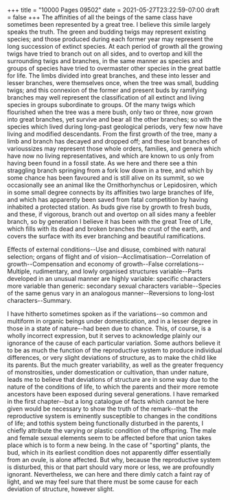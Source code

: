+++
title = "10000 Pages 09502"
date = 2021-05-27T23:22:59-07:00
draft = false
+++
The affinities of all the beings of the same class have sometimes been represented by a great tree. I believe this simile largely speaks the truth. The green and budding twigs may represent existing species; and those produced during each former year may represent the long succession of extinct species. At each period of growth all the growing twigs have tried to branch out on all sides, and to overtop and kill the surrounding twigs and branches, in the same manner as species and groups of species have tried to overmaster other species in the great battle for life. The limbs divided into great branches, and these into lesser and lesser branches, were themselves once, when the tree was small, budding twigs; and this connexion of the former and present buds by ramifying branches may well represent the classification of all extinct and living species in groups subordinate to groups. Of the many twigs which flourished when the tree was a mere bush, only two or three, now grown into great branches, yet survive and bear all the other branches; so with the species which lived during long-past geological periods, very few now have living and modified descendants. From the first growth of the tree, many a limb and branch has decayed and dropped off; and these lost branches of varioussizes may represent those whole orders, families, and genera which have now no living representatives, and which are known to us only from having been found in a fossil state. As we here and there see a thin straggling branch springing from a fork low down in a tree, and which by some chance has been favoured and is still alive on its summit, so we occasionally see an animal like the Ornithorhynchus or Lepidosiren, which in some small degree connects by its affinities two large branches of life, and which has apparently been saved from fatal competition by having inhabited a protected station. As buds give rise by growth to fresh buds, and these, if vigorous, branch out and overtop on all sides many a feebler branch, so by generation I believe it has been with the great Tree of Life, which fills with its dead and broken branches the crust of the earth, and covers the surface with its ever branching and beautiful ramifications.

Effects of external conditions--Use and disuse, combined with natural selection; organs of flight and of vision--Acclimatisation--Correlation of growth--Compensation and economy of growth--False correlations--Multiple, rudimentary, and lowly organised structures variable--Parts developed in an unusual manner are highly variable: specific characters more variable than generic: secondary sexual characters variable--Species of the same genus vary in an analogous manner--Reversions to long-lost characters--Summary.

I have hitherto sometimes spoken as if the variations--so common and multiform in organic beings under domestication, and in a lesser degree in those in a state of nature--had been due to chance. This, of course, is a wholly incorrect expression, but it serves to acknowledge plainly our ignorance of the cause of each particular variation. Some authors believe it to be as much the function of the reproductive system to produce individual differences, or very slight deviations of structure, as to make the child like its parents. But the much greater variability, as well as the greater frequency of monstrosities, under domestication or cultivation, than under nature, leads me to believe that deviations of structure are in some way due to the nature of the conditions of life, to which the parents and their more remote ancestors have been exposed during several generations. I have remarked in the first chapter--but a long catalogue of facts which cannot be here given would be necessary to show the truth of the remark--that the reproductive system is eminently susceptible to changes in the conditions of life; and tothis system being functionally disturbed in the parents, I chiefly attribute the varying or plastic condition of the offspring. The male and female sexual elements seem to be affected before that union takes place which is to form a new being. In the case of "sporting" plants, the bud, which in its earliest condition does not apparently differ essentially from an ovule, is alone affected. But why, because the reproductive system is disturbed, this or that part should vary more or less, we are profoundly ignorant. Nevertheless, we can here and there dimly catch a faint ray of light, and we may feel sure that there must be some cause for each deviation of structure, however slight.
